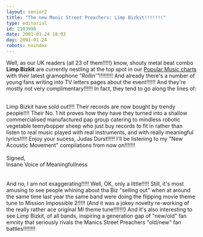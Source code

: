```yaml
---
layout: senior2
title: "The new Manic Street Preachers: Limp Bizkit!!!!!!!"
type: editorial
id: 2103990
date: 2001-01-24 18:03
day: 2001-01-24
robots: noindex
---
```

Well, as our UK readers (all 23 of them!!!!!) know, shouty metal beat combo <b>Limp Bizkit</b> are currently nestling at the top spot in our <a href="http://www.bbc.co.uk/radio1/inside_r1/live_charts.shtml">Popular Music charts</a> with their latest gramophone <i>"Rollin'"</i>!!!!!!!!! And already there's a number of young fans writing into TV letters pages about the event!!!!!! And they're mostly not very complimentary!!!!!! In fact, they tend to go along the lines of:<br/><br/><div class="usenet">Limp Bizkit have sold out!!!! Their records are now bought by trendy people!!!! Their No. 1 hit proves how they have they turned into a shallow commercialised manufactured pap group catering to mindless robotic vegetable teenybopper sheep who just buy records to fit in rather than listen to real music played with real instruments, and with really meaningful lyrics!!!!! Enjoy your sucess, Judas Durst!!!!! I'll be listening to my "New Acoustic Movement" compilations from now on!!!!!!!<br/><br/>Signed,<br/>  Insane Voice of Meaningfullness</div><br/><br/>And no, I am not exaggerating!!!!! Well, OK, only a little!!!!! Still, it's most amusing to see people whining about tha Biz "selling out" when at around the same time last year the same band were doing the flipping movie theme tune to Mission Impossible 2!!!!! (<i>And</i> it was a jokey novelty re-working of the really rather ace original MI theme tune!!!!!!!) And it's also interesting to see Limp Bizkit, of all bands, inspiring a generation gap of "new/old" fan emnity that seriously rivals the Manics Street Preachers "old/new" fan battles!!!!!!!!
